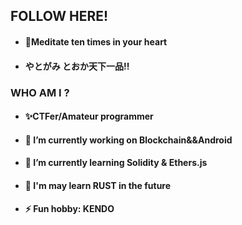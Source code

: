 ## FOLLOW HERE!

- #### 🚀Meditate ten times in your heart

- ####         やとがみ とおか天下一品!!

### WHO AM I ?

- #### ✨CTFer/Amateur programmer

- #### 🔭 I’m currently working on Blockchain&&Android

- #### 🌱 I’m currently learning  Solidity & Ethers.js

- #### :balloon:  I'm may learn RUST in the future 

- #### ⚡ Fun hobby: KENDO
